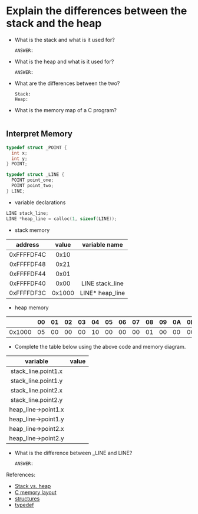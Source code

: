 # Explain the differences between the stack and the heap

- What is the stack and what is it used for?

    ```text
    ANSWER:
    ```

- What is the heap and what is it used for?

    ```text
    ANSWER:
    ```

- What are the differences between the two?

    ```text
    Stack:
    Heap:
    ```

- What is the memory map of a C program?

    ```text

    ```

## Interpret Memory

```c
typedef struct _POINT {
  int x;
  int y;
} POINT;

typedef struct _LINE {
  POINT point_one;
  POINT point_two;
} LINE;
```

- variable declarations

```c
LINE stack_line;
LINE *heap_line = calloc(1, sizeof(LINE));
```

- stack memory

|  address   | value| variable name |
|:----------:|:----:|:-------------:|
| 0xFFFFDF4C | 0x10 | |
| 0xFFFFDF48 | 0x21 | |
| 0xFFFFDF44 | 0x01 | |
| 0xFFFFDF40 | 0x00 | LINE stack_line |
| 0xFFFFDF3C | 0x1000 | LINE* heap_line |

- heap memory

|      | 00 | 01 | 02 | 03 | 04 | 05 | 06 | 07 | 08 | 09 | 0A | 0B | 0C | 0D | 0E | 0F |
|------|----|----|----|----|----|----|----|----|----|----|----|----|----|----|----|----|
|0x1000| 05 | 00 | 00 | 00 | 10 | 00 | 00 | 00 | 01 | 00 | 00 | 00 | 20 | 00 | 00 | 00 |

- Complete the table below using the above code and memory diagram.

| variable | value |
|:--------:|:-----:|
| stack_line.point1.x |  |
| stack_line.point1.y |  |
| stack_line.point2.x |  |
| stack_line.point2.y |  |
| heap_line->point1.x |  |
| heap_line->point1.y |  |
| heap_line->point2.x |  |
| heap_line->point2.y |  |

- What is the difference between _LINE and LINE?

    ```text
    ANSWER:
    ```


References:

- [Stack vs. heap](https://gribblelab.org/CBootCamp/7_Memory_Stack_vs_Heap.html)
- [C memory layout](https://www.geeksforgeeks.org/memory-layout-of-c-program/)
- [structures](https://www.geeksforgeeks.org/structures-c/)
- [typedef](https://www.tutorialspoint.com/cprogramming/c_typedef.htm)
